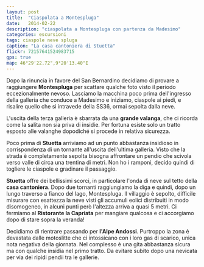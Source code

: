 ```yaml
---
layout: post
title:  "Ciaspolata a Montespluga"
date:   2014-02-22
description: "ciaspolata a Montespluga con partenza da Madesimo"
categories: escursioni
tags: ciaspole neve spluga
caption: "La casa cantoniera di Stuetta"
flickr: 72157641524983715
gps: true
map: 46°29'22.72",9°20'13.40"E
---
```


Dopo la rinuncia in favore del San Bernardino decidiamo di provare a raggiungere **Montespluga** per scattare qualche foto visto il periodo eccezionalmente nevoso. Lasciamo la macchina poco prima dell'ingresso della galleria che conduce a Madesimo e iniziamo, ciaspole ai piedi, e risalire quello che si intravede della SS36, ormai sepolta dalla neve.

L'uscita della terza galleria è sbarrata da una **grande valanga**, che ci ricorda come la salita non sia priva di insidie. Per fortuna esiste solo un tratto esposto alle valanghe dopodiché si procede in relativa sicurezza.

Poco prima di **Stuetta** arriviamo ad un punto abbastanza insidioso in corrispondenza di un tornante all'uscita dell'ultima galleria. Visto che la strada è completamente sepolta bisogna affrontare un pendio che scivola verso valle di circa una trentina di metri. Non ho i ramponi, decido quindi di togliere le ciaspole e gradinare il passaggio.

**Stuetta** offre dei bellissimi scorci, in particolare l'onda di neve sul tetto della **casa cantoniera**. Dopo due tornanti raggiungiamo la diga e quindi, dopo un lungo traverso a fianco del lago, Montespluga. Il villaggio è sepolto, difficile misurare con esattezza la neve visti gli accumuli eolici distribuiti in modo disomogeneo, in alcuni punti però l'altezza arriva a quasi 5 metri. Ci fermiamo al **Ristorante la Capriata** per mangiare qualcosa e ci accorgiamo dopo di stare sopra la veranda!

Decidiamo di rientrare passando per **l'Alpe Andossi**. Purtroppo la zona è devastata dalle motoslitte che ci intossicano con i loro gas di scarico, unica nota negativa della giornata. Nel complesso è una gita abbastanza sicura ma con qualche insidia nel primo tratto. Da evitare subito dopo una nevicata per via dei ripidi pendii tra le gallerie. 

